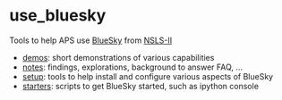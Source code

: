 # use_bluesky
Tools to help APS use [BlueSky](http://nsls-ii.github.io/bluesky) from [NSLS-II](http://nsls-ii.github.io)

* [demos](demos/README.md): short demonstrations of various capabilities
* [notes](notes/README.md): findings, explorations, background to answer FAQ, ...
* [setup](setup/README.md): tools to help install and configure various aspects of BlueSky
* [starters](starters/README.md): scripts to get BlueSky started, such as ipython console
